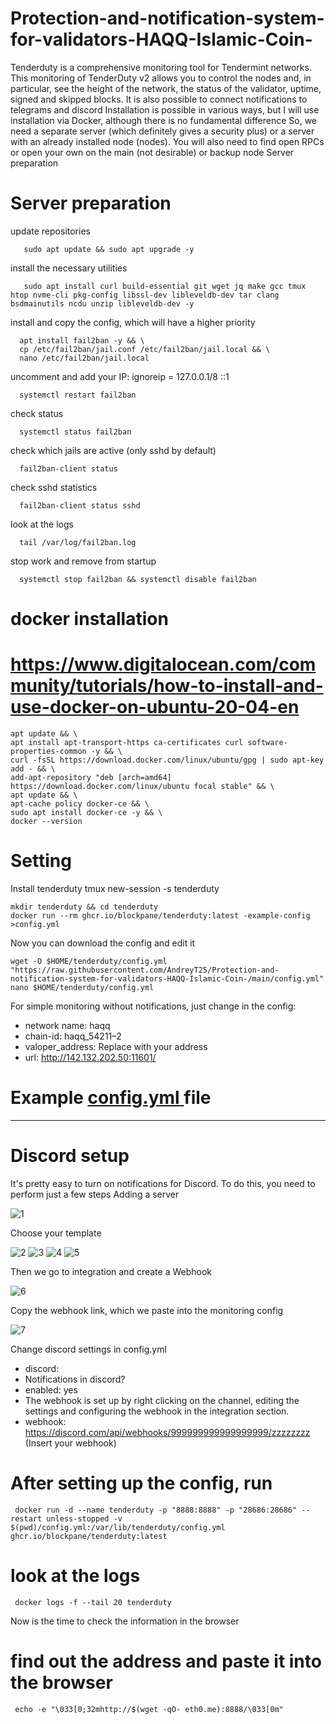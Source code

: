 # Protection-and-notification-system-for-validators-HAQQ-Islamic-Coin-

Tenderduty is a comprehensive monitoring tool for Tendermint networks.
This monitoring of TenderDuty v2 allows you to control the nodes and, in particular, see the height of the network, the status of the validator, uptime, signed and skipped blocks. It is also possible to connect notifications to telegrams and discord
Installation is possible in various ways, but I will use installation via Docker, although there is no fundamental difference
So, we need a separate server (which definitely gives a security plus) or a server with an already installed node (nodes). You will also need to find open RPCs or open your own on the main (not desirable) or backup node
Server preparation

# Server preparation
 update repositories
 
       sudo apt update && sudo apt upgrade -y

 install the necessary utilities
 
       sudo apt install curl build-essential git wget jq make gcc tmux htop nvme-cli pkg-config libssl-dev libleveldb-dev tar clang bsdmainutils ncdu unzip libleveldb-dev -y

 install and copy the config, which will have a higher priority
 
      apt install fail2ban -y && \
      cp /etc/fail2ban/jail.conf /etc/fail2ban/jail.local && \
      nano /etc/fail2ban/jail.local
      
 uncomment and add your IP: ignoreip = 127.0.0.1/8 ::1 <ip>
  
      systemctl restart fail2ban
  
 check status
  
      systemctl status fail2ban
  
 check which jails are active (only sshd by default)
  
      fail2ban-client status
  
 check sshd statistics
  
      fail2ban-client status sshd
  
 look at the logs
  
      tail /var/log/fail2ban.log
  
 stop work and remove from startup
  
      systemctl stop fail2ban && systemctl disable fail2ban
  
# docker installation

# https://www.digitalocean.com/community/tutorials/how-to-install-and-use-docker-on-ubuntu-20-04-en
    apt update && \
    apt install apt-transport-https ca-certificates curl software-properties-common -y && \
    curl -fsSL https://download.docker.com/linux/ubuntu/gpg | sudo apt-key add - && \
    add-apt-repository "deb [arch=amd64] https://download.docker.com/linux/ubuntu focal stable" && \
    apt update && \
    apt-cache policy docker-ce && \
    sudo apt install docker-ce -y && \
    docker --version

# Setting
Install tenderduty
    tmux new-session -s tenderduty

    mkdir tenderduty && cd tenderduty
    docker run --rm ghcr.io/blockpane/tenderduty:latest -example-config >config.yml
  
Now you can download the config and edit it
  
    wget -O $HOME/tenderduty/config.yml "https://raw.githubusercontent.com/AndreyT25/Protection-and-notification-system-for-validators-HAQQ-Islamic-Coin-/main/config.yml"
    nano $HOME/tenderduty/config.yml

For simple monitoring without notifications, just change in the config:
- network name: haqq
- chain-id: haqq_54211–2
- valoper_address: Replace with your address
- url: http://142.132.202.50:11601/ 
# Example <a href="https://github.com/AndreyT25/Protection-and-notification-system-for-validators-HAQQ-Islamic-Coin-/blob/main/config.yml"> config.yml </a> file

---
# Discord setup
 
It's pretty easy to turn on notifications for Discord. To do this, you need to perform just a few steps
Adding a server
 
 ![1](https://user-images.githubusercontent.com/95170659/193444982-0be9e722-f62b-4004-8751-275a228a6216.png)
 
Choose your template
 
 ![2](https://user-images.githubusercontent.com/95170659/193445062-6ffa9d24-8930-487b-baa3-55e78a83bb93.png)
 ![3](https://user-images.githubusercontent.com/95170659/193445110-c24f3256-07a0-49f1-87da-3a3d9938b49e.png)
 ![4](https://user-images.githubusercontent.com/95170659/193445115-3ad0c37a-c937-4e6c-aa67-d0412d1e47db.png)
 ![5](https://user-images.githubusercontent.com/95170659/193445145-68fea2c3-4146-423e-8df6-7317f2860020.png)
 
Then we go to integration and create a Webhook
 
 ![6](https://user-images.githubusercontent.com/95170659/193445158-3c04f976-168e-470e-afc8-db2a6ed190a9.png)
 
Copy the webhook link, which we paste into the monitoring config
 
 ![7](https://user-images.githubusercontent.com/95170659/193445242-7197972e-de86-40b7-9683-1823db3c5e90.png)
 
Change discord settings in config.yml
 - discord:
- Notifications in discord?
- enabled: yes
- The webhook is set up by right clicking on the channel, editing the settings and configuring the webhook in the integration section.
- webhook: https://discord.com/api/webhooks/999999999999999999/zzzzzzzz (Insert your webhook)

# After setting up the config, run

     docker run -d --name tenderduty -p "8888:8888" -p "28686:28686" --restart unless-stopped -v $(pwd)/config.yml:/var/lib/tenderduty/config.yml ghcr.io/blockpane/tenderduty:latest

# look at the logs
 
     docker logs -f --tail 20 tenderduty

Now is the time to check the information in the browser

# find out the address and paste it into the browser
 
     echo -e "\033[0;32mhttp://$(wget -qO- eth0.me):8888/\033[0m"



